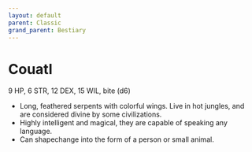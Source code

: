 ```yaml
---
layout: default
parent: Classic
grand_parent: Bestiary
---
```


# Couatl

9 HP, 6 STR, 12 DEX, 15 WIL, bite (d6)

- Long, feathered serpents with colorful wings. Live in hot jungles, and are considered divine by some civilizations.
- Highly intelligent and magical, they are capable of speaking any language.
- Can shapechange into the form of a person or small animal.

